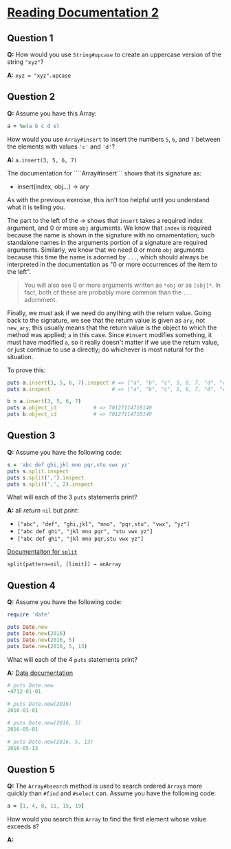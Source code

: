 # [Reading Documentation 2](https://launchschool.com/exercises/0f953b73)

## Question 1

**Q:** How would you use ```String#upcase``` to create an uppercase version of the string ```"xyz"```?

**A:** ```xyz = "xyz".upcase```

## Question 2

**Q:** Assume you have this Array:

```ruby
a = %w(a b c d e)
```

How would you use ```Array#insert``` to insert the numbers ```5```, ```6```, and ```7``` between the elements with values ```'c'``` and ```'d'```?

**A:** ```a.insert(3, 5, 6, 7)```

The documentation for ````Array#insert``` shows that its signature as:

* insert(index, obj...) → ary

As with the previous exercise, this isn't too helpful until you understand what it is telling you.

The part to the left of the → shows that ```insert``` takes a required index argument, and 0 or more ```obj``` arguments. We know that ```index``` is required because the name is shown in the signature with no ornamentation; such standalone names in the arguments portion of a signature are required arguments. Similarly, we know that we need 0 or more ```obj``` arguments because this time the name is adorned by ```...```, which should always be interpreted in the documentation as "0 or more occurrences of the item to the left".

> You will also see 0 or more arguments written as ```*obj``` or as ```[obj]*```. In fact, both of these are probably more common than 
> the ```...``` adornment.

Finally, we must ask if we need do anything with the return value. Going back to the signature, we see that the return value is given as ```ary```, not ```new_ary```; this usually means that the return value is the object to which the method was applied; ```a``` in this case. Since ```#insert``` modifies something, it must have modified ```a```, so it really doesn't matter if we use the return value, or just continue to use a directly; do whichever is most natural for the situation.

To prove this:

```ruby
puts a.insert(3, 5, 6, 7).inspect # => ["a", "b", "c", 5, 6, 7, "d", "e"]
puts a.inspect                    # => ["a", "b", "c", 5, 6, 7, "d", "e"]

b = a.insert(3, 5, 6, 7)
puts a.object_id            # => 70127114718140
puts b.object_id            # => 70127114718140
```

## Question 3

**Q:** Assume you have the following code:

```ruby
s = 'abc def ghi,jkl mno pqr,stu vwx yz'
puts s.split.inspect
puts s.split(',').inspect
puts s.split(',', 2).inspect
```

What will each of the 3 ```puts``` statements print?

**A:** all *return* ```nil``` but *print*:

* ```["abc", "def", "ghi,jkl", "mno", "pqr,stu", "vwx", "yz"]```
* ```["abc def ghi", "jkl mno pqr", "stu vwx yz"]```
* ```["abc def ghi", "jkl mno pqr,stu vwx yz"]```

[Documentaiton for ```split```](http://ruby-doc.org/core-2.4.0/String.html#method-i-split)

```split(pattern=nil, [limit]) → anArray```

## Question 4

**Q:** Assume you have the following code:

```ruby
require 'date'

puts Date.new
puts Date.new(2016)
puts Date.new(2016, 5)
puts Date.new(2016, 5, 13)
```

What will each of the 4 ```puts``` statements print?

**A:** [Date documentation](https://ruby-doc.org/stdlib-2.3.1/libdoc/date/rdoc/Date.html)

```ruby
# puts Date.new
-4712-01-01

# puts Date.new(2016)
2016-01-01

# puts Date.new(2016, 5)
2016-05-01

# puts Date.new(2016, 5, 13)
2016-05-13
```

## Question 5

**Q:** The ```Array#bsearch``` method is used to search ordered ```Array```s more quickly than ```#find``` and ```#select``` can. Assume you have the following code:

```ruby
a = [1, 4, 8, 11, 15, 19]
```

How would you search this ```Array``` to find the first element whose value exceeds ```8```?

**A:** 